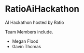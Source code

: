 # RatioAiHackathon
AI Hackathon hosted by Ratio

Team Members include.

* Megan Flood
* Gavin Thomas



